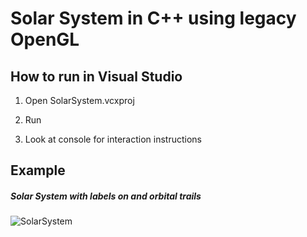 # Solar System in C++ using legacy OpenGL

## How to run in Visual Studio

1. Open SolarSystem.vcxproj

2. Run

3. Look at console for interaction instructions


## Example

##### Solar System with labels on and orbital trails

![SolarSystem](http://i.imgur.com/iY0HtjV.png)
